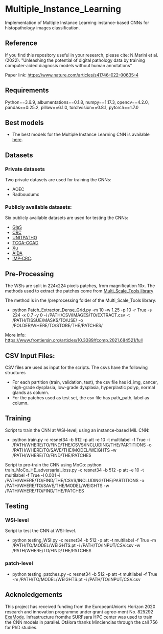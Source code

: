 # Multiple_Instance_Learning
Implementation of Multiple Instance Learning instance-based CNNs for histopathology images classification.

## Reference
If you find this repository useful in your research, please cite: N.Marini et al. (2022). "Unleashing the potential of digital pathology data by training computer-aided diagnosis models without human annotations"

Paper link: https://www.nature.com/articles/s41746-022-00635-4

## Requirements
Python==3.6.9, albumentations==0.1.8, numpy==1.17.3, opencv==4.2.0, pandas==0.25.2, pillow==6.1.0, torchvision==0.8.1, pytorch==1.7.0

## Best models
- The best models for the Multiple Instance Learning CNN is available [here](https://drive.google.com/drive/folders/1jLWLRzIYTphFW-ywyODa7yozyWtQviJP).

## Datasets
### Private datasets
Two private datasets are used for training the CNNs:
- AOEC
- Radboudumc
### Publicly available datasets: 
Six publicly available datasets are used for testing the CNNs:
- [GlaS](https://warwick.ac.uk/fac/cross_fac/tia/data/glascontest/)
- [CRC](https://warwick.ac.uk/fac/cross_fac/tia/data/crc_grading/) 
- [UNITPATHO](https://ieee-dataport.org/open-access/unitopatho) 
- [TCGA-COAD](https://portal.gdc.cancer.gov/projects/TCGA-COAD) 
- [Xu](https://bmcbioinformatics.biomedcentral.com/articles/10.1186/s12859-017-1685-x) 
- [AIDA](https://datahub.aida.scilifelab.se/10.23698/aida/drco) 
- [IMP-CRC](https://www.nature.com/articles/s41598-021-93746-z#data-availability).

## Pre-Processing
The WSIs are split in 224x224 pixels patches, from magnification 10x. 
The methods used to extract the patches come from [Multi_Scale_Tools library](https://github.com/sara-nl/multi-scale-tools)

The method is in the /preprocessing folder of the Multi_Scale_Tools library: 
- python Patch_Extractor_Dense_Grid.py -m 10 -w 1.25 -p 10 -r True -s 224 -x 0.7 -y 0 -i /PATH/CSV/IMAGES/TO/EXTRACT.csv -t /PATH/TISSUE/MASKS/TO/USE/ -o /FOLDER/WHERE/TO/STORE/THE/PATCHES/

More info: https://www.frontiersin.org/articles/10.3389/fcomp.2021.684521/full

## CSV Input Files:
CSV files are used as input for the scripts. The csvs have the following structures
- For each partition (train, validation, test), the csv file has id_img, cancer, high-grade dysplasia, low-grade dysplasia, hyperplastic polyp, normal glands as column.
- For the patches used as test set, the csv file has path_path, label as column.

## Training
Script to train the CNN at WSI-level, using an instance-based MIL CNN:
- python train.py -c resnet34 -b 512 -p att -e 10 -t multilabel -f True -i /PATH/WHERE/TO/FIND/THE/CSVS/INCLUDING/THE/PARTITIONS -o /PATH/WHERE/TO/SAVE/THE/MODEL/WEIGHTS -w /PATH/WHERE/TO/FIND/THE/PATCHES

Script to pre-train the CNN using MoCo: python train_MoCo_HE_adversarial_loss.py -c resnet34 -b 512 -p att -e 10 -t multilabel -f True -l 0.001 -i /PATH/WHERE/TO/FIND/THE/CSVS/INCLUDING/THE/PARTITIONS -o /PATH/WHERE/TO/SAVE/THE/MODEL/WEIGHTS -w /PATH/WHERE/TO/FIND/THE/PATCHES

## Testing
### WSI-level
Script to test the CNN at WSI-level.
- python testing_WSI.py -c resnet34 -b 512 -p att -t multilabel -f True -m /PATH/TO/MODEL/WEIGHTS.pt -i /PATH/TO/INPUT/CSV.csv -w /PATH/WHERE/TO/FIND/THE/PATCHES

### patch-level 
- python testing_patches.py -c resnet34 -b 512 -p att -t multilabel -f True -m /PATH/TO/MODEL/WEIGHTS.pt -i /PATH/TO/INPUT/CSV.csv

## Acknoledgements
This project has received funding from the EuropeanUnion’s Horizon 2020 research and innovation programme under grant agree-ment No. 825292 [ExaMode](http://www.examode.eu). Infrastructure fromthe SURFsara HPC center was used to train the CNN models in parallel. Otálora thanks Minciencias through the call 756 for PhD studies.
